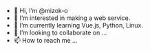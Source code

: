 - 👋 Hi, I’m @mizok-o
- 👀 I’m interested in making a web service.
- 🌱 I’m currently learning Vue.js, Python, Linux.
- 💞️ I’m looking to collaborate on ...
- 📫 How to reach me ...

<!---
mizok-o/mizok-o is a ✨ special ✨ repository because its `README.md` (this file) appears on your GitHub profile.
You can click the Preview link to take a look at your changes.
--->
